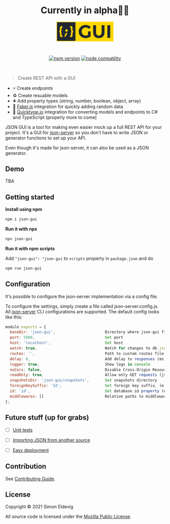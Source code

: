 <p align="center">
    <h1 align="center">Currently in alpha👷‍♂️</h1>
</p>

<p align="center">
    <img align="center" width="180" src="public/logo.png?raw=true" alt="json-gui logo">
</p>
<br/>
<p align="center">
  <a href="https://www.npmjs.com/package/simoneldevig/json-gui"><img src="https://img.shields.io/npm/v/json-gui" alt="npm version"></a>
  <a href="https://nodejs.org/en/about/releases/"><img src="https://img.shields.io/badge/node-%3E%3D10-green" alt="node compatility"></a>
</p>
<br/>

> Create REST API with a GUI

- ⚡️ Create endpoints
- ♻️ Create resuable models
- ➕ Add property types (string, number, boolean, object, array)
- 🦄 [Faker.js](https://github.com/marak/Faker.js/) integration for quickly adding random data
- 🔌 [Quicktype.io](https://quicktype.io/) integration for converting models and endpoints to C# and TypeScript (properly more to come)

JSON GUI is a tool for making even easier mock up a full REST API for your project. It's a GUI for [json-server](https://github.com/typicode/json-server) so you don't have to write JSON or generator functions to set up your API.

Even though it's made for json-server, it can also be used as a JSON generator.

## Demo
TBA

## Getting started

**Install using npm**

``` bash
npm i json-gui
```


**Run it with npx**

``` bash
npx json-gui 
```

**Run it with npm scripts**

Add `"json-gui": "json-gui` to `scripts` property in `package.json` and do

``` bash
npm run json-gui
```

## Configuration
It's possible to configure the json-server implementation via a config file. 

To configure the settings, simply create a file called json-server.config.js. All [json-server](https://github.com/typicode/json-server#cli-usage) CLI configurations are supported. The default config looks like this:

```javascript
module.exports = {
  baseDir: 'json-gui', 						Directory where json-gui files are located
  port: 5000, 								Set port  
  host: 'localhost', 						Set host
  watch: true, 								Watch for changes to db.json
  routes: '', 								Path to custom routes file
  delay: 0,									Add delay to responses (ms)
  logger: true,								Show logs in console
  noCors: false,							Disable Cross-Origin Resource Sharing  
  readOnly: true,							Allow only GET requests (json-gui will overwrite posted data on generate)
  snapshotsDir: 'json-gui/snapshots',		Set snapshots directory 
  foreignKeySuffix: 'Id',					Set foreign key suffix, (e.g. _id as in post_id)
  id: 'id',									Set database id property (e.g. _id)
  middlewares: []							Relative paths to middleware files 
};
```

## Future stuff (up for grabs)
- [ ] [Unit tests](https://github.com/simoneldevig/json-gui/issues/2)
- [ ] [Importing JSON from another source](https://github.com/simoneldevig/json-gui/issues/1)
- [ ] [Easy deployment](https://github.com/simoneldevig/json-gui/issues/7)
 

## Contribution
See [Contributing Guide](https://github.com/simoneldevig/json-gui/tree/master/.github/CONTRIBUTING.md).

## License
Copyright © 2021 Simon Eldevig

All source code is licensed under the [Mozilla Public License](https://github.com/simoneldevig/json-gui/blob/master/LICENSE).

